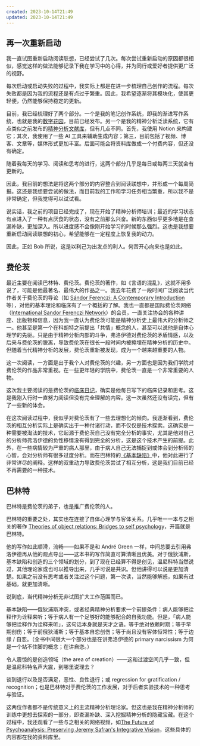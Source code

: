 ```yaml
---
created: 2023-10-14T21:49
updated: 2023-10-14T21:49
---
```

## 再一次重新启动

我一直试图重新启动阅读联想，已经尝试了几次。每次尝试重新启动的原因都很相似，感觉这样的做法能够记录下我在学习中的心得，并为同行或爱好者提供更广泛的视野。

每次启动或启动失败的过程中，我实际上都是在进一步梳理自己创作的流程。每次失败都是因为我的流程还是有点过于繁重。因此，我希望逐渐将其模块化，使其更轻便，仍然能够保持稳定的更新。

目前，我已经梳理好了两个部分。一个是我的笔记创作系统，即我的渐进写作系统，也就是我的[数字花园](https://xiaomeng-transitional-space.netlify.app/)，目前已经发布。另一个是我的精神分析泛读系统，它有点类似之前发布的[精神分析文献库](https://app.heptabase.com/w/779912559744a1322d9852c063a32b070ab965da146f232a5867ce01362f6db8?id=63ef3505-e8aa-4285-848c-65e5d0a0294c)，但有几点不同。首先，我使用 Notion 来构建它；其次，我使用了一些 AI 工具来辅助生成内容；第三，目前包括了视频、博客、文章等，媒体形式更加丰富。后面可能会将资料库做成一个付费内容，但还没有确定。

随着我每天的学习、阅读和思考的进行，这两个部分几乎是每日或每两三天就会有更新的。

因此，我目前的想法是将这两个部分的内容整合到阅读联想中，并形成一个每周简报。这还是我想要尝试的做法，而目前我的工作和学习任务相当繁重，所以我不是非常确定，但我觉得可以试试看。

说实话，我之前的项目已经完成了，现在开始了精神分析师培训；最近的学习状态有点进入了一种有点厌食的状态，没有之前那么兴奋。新的东西似乎更多地是在查漏补缺，更加深入。所以进度感不会像刚开始学习的时候那么强烈。这也是我想要重新启动阅读联想的初心，希望能够在一定程度上恢复我的动力。

因此，正如 Bob 所说，这是以利己为出发点的利人。何苦开心向来也是如此。

## 费伦茨

最近主要在阅读巴林特、费伦茨。费伦茨的著作，如《言语的混乱》，这就不用多说了，可能是他最著名、最伟大的作品之一。我去年花费了一段时间广泛阅读当代作者关于费伦茨的导论（如 [Sándor Ferenczi: A Contemporary Introduction](https://shop.freud.org.uk/products/sandor-ferenczi-a-contemporary-introduction-alberto-fergusson-and-miguel-gutierrez-pelaez)等），对他的基本理论和临床有了一个概括的了解。我也一直都是国际费伦茨网络（[International Sandor Ferenczi Network](https://www.sandorferenczi.org/sandor-ferenczi/about-ferenczi/)）的会员，一直关注协会的各种讲座、出版物和信息，因为我一直认为费伦茨可能是精神分析史上最伟大的分析师之一。他甚至是第一个在科胡特之前提出「共情」概念的人，甚至可以说他是自体心理学的先驱。只是由于精神分析内部的斗争，弗洛伊德对费伦茨的矛盾情感，以及后来与费伦茨的脱离，导致费伦茨在很长一段时间内被掩埋在精神分析的历史中。但随着当代精神分析的发展，费伦茨重新被发现，成为一个越来越重要的人物。

这一次阅读，一方面是出于我个人对费伦茨的兴趣，另一方面也是因为我们学院对费伦茨的作品非常重视。在一些更年轻的学院中，费伦茨一直是一个非常重要的人物。

这次我主要阅读的是费伦茨的[临床日记](https://www.amazon.co.uk/Clinical-Diary-Sandor-Ferenczi/dp/067413527X)，确实是他每日写下的临床记录和思考。这是我刚入行时一直努力阅读但没有完全理解的内容。这一次虽然还没有读完，但有了一些新的体会。

在这次阅读过程中，我似乎对费伦茨有了一些去理想化的倾向。我逐渐看到，费伦茨的相互分析实际上是确实出于一种付诸行动，而不仅仅是技术探索。这确实是一种需要被淘汰的技术，它起源于费伦茨自己没有完全分析的事实，尤其是他对自己的分析师弗洛伊德的负性移情没有得到完全的分析，这是这个技术产生的前提。此外，在一些病情较为严重的病人那里，由于病人自己无法捕捉到或体会到分析师的心智，会对分析师有很多过度分析。而在巴林特的[《基本缺陷》](https://www.amazon.co.uk/Basic-Fault-Therapeutic-Aspects-Regression/dp/0415045088)中，他对此进行了非常详尽的阐释。这样的双重动力导致费伦茨尝试了相互分析，这是我们目前已经不再需要的一种技术。

## 巴林特

巴林特是费伦茨的弟子，也是推广费伦茨的人。

巴林特的重要之处，其实也在连接了自体心理学与客体关系。几乎唯一一本与之相关的著作 [Theories of object relations: Bridges to self psychology](https://www.amazon.co.uk/Theories-Object-Relations-Psychopathology-Psychotherapy/dp/0231061021)，开篇就是巴林特。

他的写作如此顺滑，流畅——如果不是和 André Green 一样，中间总要去引用弗洛伊德再从他的观点导出——这本书的写作简直可算清晰且优美。对于俄狄浦斯，基本缺陷和创造的三个领域的划分，到了现在已经算不得是创见，温尼科特当然说过，其他理论家或也可以推导出来，几乎可说是共识。但他讲得可以说是更加清楚。如果之前没有思考或者关注过这个问题，第一次读，当然能够解惑，如果有过基础，就更加清晰。

说到底，当代精神分析无非试图扩大工作范围而已。

基本缺陷——俄狄浦斯冲突，或者经典精神分析要求一个前提条件：病人能够把诠释作为诠释来听；等于病人有一个足够好的能够配合的自我功能。但是，「病人能够把诠释作为诠释来听」，这句话本身就是天才之语。等于绝对依赖时期；等于早期创伤；等于前俄狄浦斯；等于基本自恋创伤；等于尚且没有客体恒常性；等于边缘 / 自恋。（全书中间很大一个部分也是在讲弗洛伊德的 primary narcissism 为何是一个站不住脚的概念；在讲自恋。）

令人震惊的是创造领域（the area of creation）——这和过渡空间几乎一致，但是温尼科特名声大震，到哪里说理去？

谈到退行以及是否满足，恶性、良性退行；或 regression for gratification / recognition；也是巴林特对于费伦茨的工作发展，对于后者实验技术的一种思考与验证。

这两位作者都不是传统意义上的主流精神分析理论家。但这也是我在精神分析师的训练中更想去探索的一部分，即查漏补缺、深入挖掘精神分析的隐藏宝藏。在这个过程中，我还观看了一些与之相关的网络视频，如[The Future of Psychoanalysis: Preserving Jeremy Safran's Integrative Vision](https://www.youtube.com/watch?v=BN48ln4PAiw)，这些具体的内容都在我的资料库里。